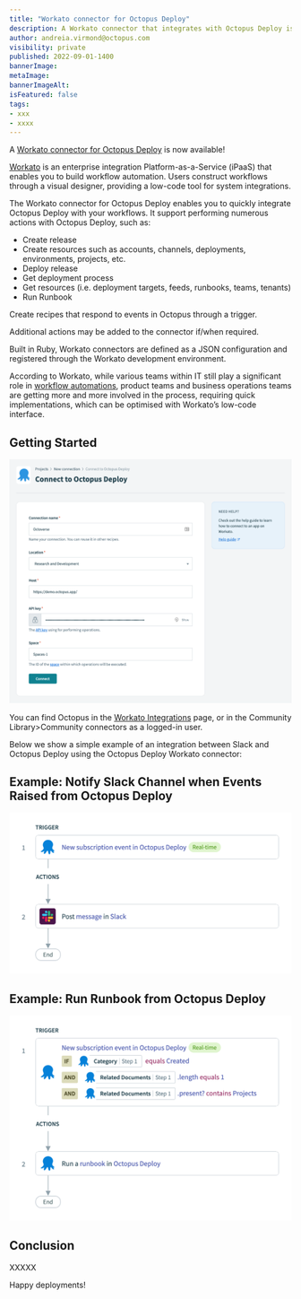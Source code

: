 ```yaml
---
title: "Workato connector for Octopus Deploy"
description: A Workato connector that integrates with Octopus Deploy is now available.
author: andreia.virmond@octopus.com
visibility: private
published: 2022-09-01-1400
bannerImage: 
metaImage: 
bannerImageAlt: 
isFeatured: false
tags:
- xxx
- xxxx
---
```


A [Workato connector for Octopus Deploy](https://www.workato.com/integrations/community/octopus-deploy) is now available!

[Workato](https://www.workato.com/) is an enterprise integration Platform-as-a-Service (iPaaS) that enables you to build workflow automation. Users construct workflows through a visual designer, providing a low-code tool for system integrations.

The Workato connector for Octopus Deploy enables you to quickly integrate Octopus Deploy with your workflows. It support performing numerous actions with Octopus Deploy, such as:

- Create release
- Create resources such as accounts, channels, deployments, environments, projects, etc.
- Deploy release
- Get deployment process
- Get resources (i.e. deployment targets, feeds, runbooks, teams, tenants)
- Run Runbook

Create recipes that respond to events in Octopus through a trigger.

Additional actions may be added to the connector if/when required.

Built in Ruby, Workato connectors are defined as a JSON configuration and registered through the Workato development environment.

According to Workato, while various teams within IT still play a significant role in [workflow automations](https://www.workato.com/the-connector/work-automation-index/), product teams and business operations teams are getting more and more involved in the process, requiring quick implementations, which can be optimised with Workato’s low-code interface.

## Getting Started

![](octopus-deploy-connection.png)

You can find Octopus in the [Workato Integrations](https://www.workato.com/integrations) page, or in the Community Library>Community connectors as a logged-in user.

Below we show a simple example of an integration between Slack and Octopus Deploy using the Octopus Deploy Workato connector:

## Example: Notify Slack Channel when Events Raised from Octopus Deploy

![](octopus-deploy-and-slack.png)

## Example: Run Runbook  from Octopus Deploy

![](new-project-trigger.png)

## Conclusion

XXXXX

Happy deployments!
